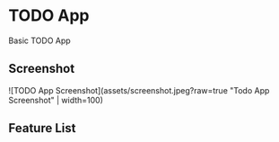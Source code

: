 # TODO App

Basic TODO App

## Screenshot
![TODO App Screenshot](assets/screenshot.jpeg?raw=true "Todo App Screenshot" | width=100)


## Feature List


